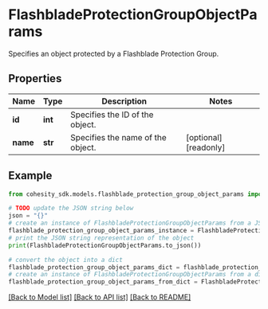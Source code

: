 # FlashbladeProtectionGroupObjectParams

Specifies an object protected by a Flashblade Protection Group.

## Properties

Name | Type | Description | Notes
------------ | ------------- | ------------- | -------------
**id** | **int** | Specifies the ID of the object. | 
**name** | **str** | Specifies the name of the object. | [optional] [readonly] 

## Example

```python
from cohesity_sdk.models.flashblade_protection_group_object_params import FlashbladeProtectionGroupObjectParams

# TODO update the JSON string below
json = "{}"
# create an instance of FlashbladeProtectionGroupObjectParams from a JSON string
flashblade_protection_group_object_params_instance = FlashbladeProtectionGroupObjectParams.from_json(json)
# print the JSON string representation of the object
print(FlashbladeProtectionGroupObjectParams.to_json())

# convert the object into a dict
flashblade_protection_group_object_params_dict = flashblade_protection_group_object_params_instance.to_dict()
# create an instance of FlashbladeProtectionGroupObjectParams from a dict
flashblade_protection_group_object_params_from_dict = FlashbladeProtectionGroupObjectParams.from_dict(flashblade_protection_group_object_params_dict)
```
[[Back to Model list]](../README.md#documentation-for-models) [[Back to API list]](../README.md#documentation-for-api-endpoints) [[Back to README]](../README.md)


